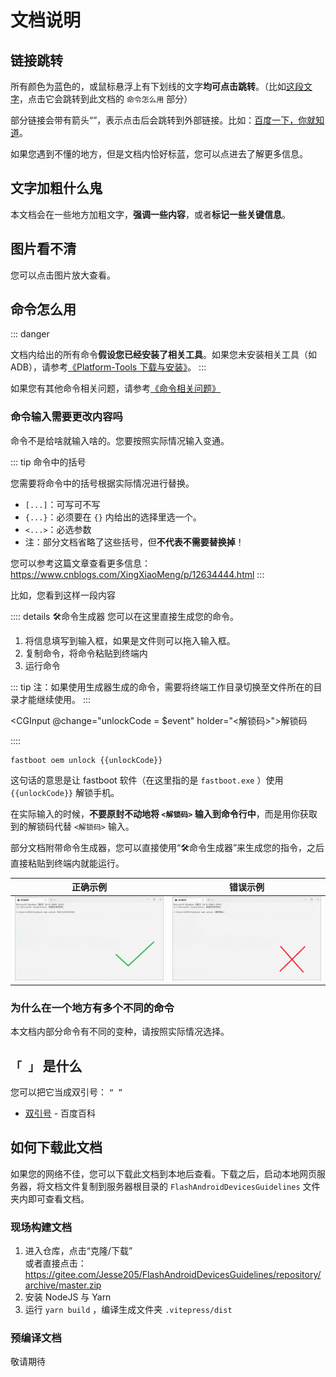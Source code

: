 # 文档说明

## 链接跳转

所有颜色为蓝色的，或鼠标悬浮上有下划线的文字**均可点击跳转**。（比如[这段文字](#命令怎么用)，点击它会跳转到此文档的 `命令怎么用` 部分）

部分链接会带有箭头“<a target="_blank"></a>”，表示点击后会跳转到外部链接。比如：[百度一下，你就知道](https://www.baidu.com/)。

如果您遇到不懂的地方，但是文档内恰好标蓝，您可以点进去了解更多信息。

## 文字加粗什么鬼

本文档会在一些地方加粗文字，**强调一些内容**，或者**标记一些关键信息**。

## 图片看不清

您可以点击图片放大查看。

## 命令怎么用

::: danger

文档内给出的所有命令**假设您已经安装了相关工具**。如果您未安装相关工具（如 ADB），请参考[《Platform-Tools 下载与安装》](/tools/platform-tools.md#platform-tools-下载与安装)。
:::

如果您有其他命令相关问题，请参考[《命令相关问题》](./knowledge.md#命令相关问题)

### 命令输入需要更改内容吗

命令不是给啥就输入啥的。您要按照实际情况输入变通。

::: tip 命令中的括号

您需要将命令中的括号根据实际情况进行替换。

- `[...]`：可写可不写
- `{...}`：必须要在 `{}` 内给出的选择里选一个。
- `<...>`：必选参数
- 注：部分文档省略了这些括号，但**不代表不需要替换掉**！

您可以参考这篇文章查看更多信息：<https://www.cnblogs.com/XingXiaoMeng/p/12634444.html>
:::

比如，您看到这样一段内容

<div class="exampleContaioner">

:::: details 🛠命令生成器
您可以在这里直接生成您的命令。

1. 将信息填写到输入框，如果是文件则可以拖入输入框。
2. 复制命令，将命令粘贴到终端内
3. 运行命令

::: tip
注：如果使用生成器生成的命令，需要将终端工作目录切换至文件所在的目录才能继续使用。
:::

<CGInput @change="unlockCode = $event" holder="<解锁码>">解锁码</CGInput>

::::

``` bash-vue :no-line-numbers
fastboot oem unlock {{unlockCode}}
```

</div>

这句话的意思是让 fastboot 软件（在这里指的是 `fastboot.exe` ）使用 `{{unlockCode}}` 解锁手机。

在实际输入的时候，**不要原封不动地将 `<解锁码>` 输入到命令行中**，而是用你获取到的解锁码代替 `<解锁码>` 输入。

部分文档附带命令生成器，您可以直接使用“🛠命令生成器”来生成您的指令，之后直接粘贴到终端内就能运行。

| 正确示例                                               | 错误示例                                             |
| ------------------------------------------------------ | ---------------------------------------------------- |
| ![正确示例](./images/demo/command/replace/correct.png) | ![错误示例](./images/demo/command/replace/wrong.png) |

### 为什么在一个地方有多个不同的命令

本文档内部分命令有不同的变种，请按照实际情况选择。

## `「 」` 是什么

您可以把它当成双引号： `“ ”`

- [双引号](https://baike.baidu.com/item/%E5%8F%8C%E5%BC%95%E5%8F%B7/10758658) - 百度百科

## 如何下载此文档

如果您的网络不佳，您可以下载此文档到本地后查看。下载之后，启动本地网页服务器，将文档文件复制到服务器根目录的 `FlashAndroidDevicesGuidelines` 文件夹内即可查看文档。

### 现场构建文档

1. 进入仓库，点击“克隆/下载”\
   或者直接点击：<https://gitee.com/Jesse205/FlashAndroidDevicesGuidelines/repository/archive/master.zip>
2. 安装 NodeJS 与 Yarn
3. 运行 `yarn build` ，编译生成文件夹 `.vitepress/dist`

### 预编译文档

敬请期待

<script setup>
import {ref} from 'vue'

const unlockCode = ref('')
</script>
